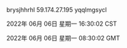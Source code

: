 brysjhhrhl 59.174.27.195 yqqlmgsycl

2022年 06月 06日 星期一 16:30:02 CST

2022年 06月 06日 星期一 08:30:02 GMT
